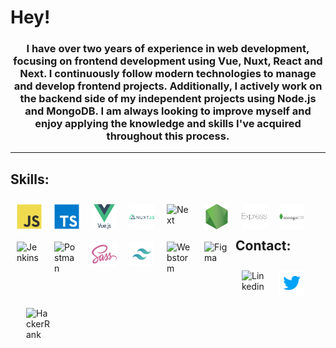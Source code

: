 # Hey!

<h3 align="center">
  I have over two years of experience in web development, focusing on frontend development using Vue, Nuxt, React and Next. I continuously follow modern technologies to manage and develop frontend projects. Additionally, I actively work on the backend side of my independent projects using Node.js and MongoDB. I am always looking to improve myself and enjoy applying the knowledge and skills I've acquired throughout this process.
</h3>

---

## Skills:

<img align="left" alt="JavaScript" width="40px" style="margin:10px;" src="https://raw.githubusercontent.com/devicons/devicon/master/icons/javascript/javascript-original.svg" />

<img align="left" alt="TypeScript" width="40px" style="margin:10px;" src="https://raw.githubusercontent.com/devicons/devicon/master/icons/typescript/typescript-original.svg" />

<img align="left" alt="Vue" width="40px" style="margin:10px;" src="https://raw.githubusercontent.com/devicons/devicon/master/icons/vuejs/vuejs-original-wordmark.svg" />

<img align="left" alt="Nuxt" width="40px" style="margin:10px;" src="https://raw.githubusercontent.com/devicons/devicon/master/icons/nuxtjs/nuxtjs-original-wordmark.svg" />

<img align="left" alt="Next" width="40px" style="margin:10px;" src="https://cdn.worldvectorlogo.com/logos/next-js.svg" />

<img align="left" alt="Node.js" width="40px" style="margin:10px;" src="https://raw.githubusercontent.com/github/explore/80688e429a7d4ef2fca1e82350fe8e3517d3494d/topics/nodejs/nodejs.png" />

<img align="left" alt="Express" width="40px" style="margin:10px;" src="https://raw.githubusercontent.com/github/explore/80688e429a7d4ef2fca1e82350fe8e3517d3494d/topics/express/express.png" />

<img align="left" alt="Mongodb" width="40px" style="margin:10px;" src="https://raw.githubusercontent.com/github/explore/80688e429a7d4ef2fca1e82350fe8e3517d3494d/topics/mongodb/mongodb.png" />

<img align="left" alt="Jenkins" width="40px" style="margin:10px;" src="https://www.vectorlogo.zone/logos/jenkins/jenkins-icon.svg" />

<img align="left" alt="Postman" width="40px" style="margin:10px;" src="https://www.vectorlogo.zone/logos/getpostman/getpostman-icon.svg" />

<img align="left" alt="Sass" width="40px" style="margin:10px;" src="https://raw.githubusercontent.com/github/explore/80688e429a7d4ef2fca1e82350fe8e3517d3494d/topics/sass/sass.png" />

<img align="left" alt="Tailwind" width="40px" style="margin:10px;" src="https://raw.githubusercontent.com/github/explore/80688e429a7d4ef2fca1e82350fe8e3517d3494d/topics/tailwind/tailwind.png" />

<img align="left" alt="Webstorm" width="40px" style="margin:10px;" src="https://resources.jetbrains.com/storage/products/company/brand/logos/WebStorm_icon.svg" />

<img align="left" alt="Figma" width="40px" style="margin:10px;" src="https://www.vectorlogo.zone/logos/figma/figma-icon.svg" />

<br><br>

## Contact:

[<img align="left" alt="Linkedin" width="40px" style="margin:10px;" src="https://raw.githubusercontent.com/dheereshagrwal/colored-icons/cf846a2550be6e669b14945f266c52ce941c98b0/public/icons/linkedin/linkedin.svg" />](https://www.linkedin.com/in/omrgms "My Linkedin")

[<img align="left" alt="Twitter" width="40px" style="margin:10px;" src="https://raw.githubusercontent.com/github/explore/80688e429a7d4ef2fca1e82350fe8e3517d3494d/topics/twitter/twitter.png" />](https://twitter.com/omrrgms "Twitter")

[<img align="left" alt="HackerRank" width="40px" style="margin-top:10px;margin-left:25px;" src="https://raw.githubusercontent.com/rahuldkjain/github-profile-readme-generator/master/src/images/icons/Social/hackerrank.svg" />](https://www.hackerrank.com/profile/omrgms "HackerRank")
